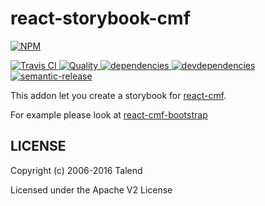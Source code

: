 # react-storybook-cmf


[![NPM][npm-icon] ][npm-url]

[![Travis CI][travis-ci-image] ][travis-ci-url]
[![Quality][quality-badge] ][quality-url]
[![dependencies][dependencies-image] ][dependencies-url]
[![devdependencies][devdependencies-image] ][devdependencies-url]
[![semantic-release](https://img.shields.io/badge/%20%20%F0%9F%93%A6%F0%9F%9A%80-semantic--release-e10079.svg)](https://github.com/semantic-release/semantic-release)

[npm-icon]: https://nodei.co/npm/react-storybook-cmf.png?downloads=true
[npm-url]: https://npmjs.org/package/react-storybook-cmf
[travis-ci-image]: https://travis-ci.org/jmfrancois/react-storybook-cmf.svg?branch=master
[travis-ci-url]: https://travis-ci.org/jmfrancois/react-storybook-cmf

[dependencies-image]: https://david-dm.org/jmfrancois/react-storybook-cmf.png
[dependencies-url]: https://david-dm.org/jmfrancois/react-storybook-cmf
[devdependencies-image]: https://david-dm.org/jmfrancois/react-storybook-cmf/dev-status.png
[devdependencies-url]: https://david-dm.org/jmfrancois/react-storybook-cmf#info=devDependencies

[quality-badge]: http://npm.packagequality.com/shield/react-storybook-cmf.svg
[quality-url]: http://packagequality.com/#?package=react-storybook-cmf

This addon let you create a storybook for [react-cmf](https://github.com/Talend/react-cmf).

For example please look at [react-cmf-bootstrap](https://github.com/Talend/react-cmf-bootstrap)

## LICENSE

Copyright (c) 2006-2016 Talend

Licensed under the Apache V2 License
